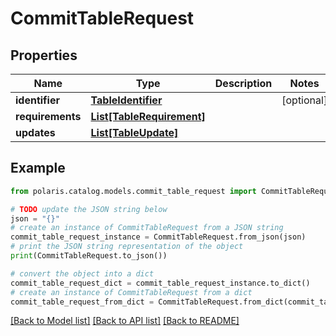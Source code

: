 <!--

 Copyright (c) 2024 Snowflake Computing Inc.
 
 Licensed under the Apache License, Version 2.0 (the "License");
 you may not use this file except in compliance with the License.
 You may obtain a copy of the License at
 
      http://www.apache.org/licenses/LICENSE-2.0
 
 Unless required by applicable law or agreed to in writing, software
 distributed under the License is distributed on an "AS IS" BASIS,
 WITHOUT WARRANTIES OR CONDITIONS OF ANY KIND, either express or implied.
 See the License for the specific language governing permissions and
 limitations under the License.

-->
# CommitTableRequest

## Properties

Name | Type | Description | Notes
------------ | ------------- | ------------- | -------------
**identifier** | [**TableIdentifier**](TableIdentifier.md) |  | [optional] 
**requirements** | [**List[TableRequirement]**](TableRequirement.md) |  | 
**updates** | [**List[TableUpdate]**](TableUpdate.md) |  | 

## Example

```python
from polaris.catalog.models.commit_table_request import CommitTableRequest

# TODO update the JSON string below
json = "{}"
# create an instance of CommitTableRequest from a JSON string
commit_table_request_instance = CommitTableRequest.from_json(json)
# print the JSON string representation of the object
print(CommitTableRequest.to_json())

# convert the object into a dict
commit_table_request_dict = commit_table_request_instance.to_dict()
# create an instance of CommitTableRequest from a dict
commit_table_request_from_dict = CommitTableRequest.from_dict(commit_table_request_dict)
```
[[Back to Model list]](../README.md#documentation-for-models) [[Back to API list]](../README.md#documentation-for-api-endpoints) [[Back to README]](../README.md)



